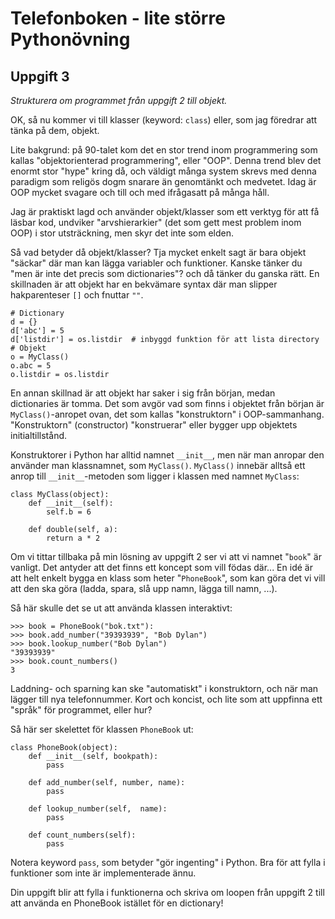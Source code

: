 Telefonboken - lite större Pythonövning
=======================================

Uppgift 3
---------

_Strukturera om programmet från uppgift 2 till objekt._

OK, så nu kommer vi till klasser (keyword: `class`) eller,
som jag föredrar att tänka på dem, objekt.

Lite bakgrund: på 90-talet kom det en stor trend inom
programmering som kallas "objektorienterad programmering",
eller "OOP". Denna trend blev det enormt stor "hype" kring
då, och väldigt många system skrevs med denna paradigm som
religös dogm snarare än genomtänkt och medvetet. Idag är
OOP mycket svagare och till och med ifrågasatt på många håll.

Jag är praktiskt lagd och använder objekt/klasser som ett
verktyg för att få läsbar kod, undviker "arvshierarkier"
(det som gett mest problem inom OOP) i stor utsträckning,
men skyr det inte som elden.

Så vad betyder då objekt/klasser? Tja mycket enkelt sagt är
bara objekt "säckar" där man kan lägga variabler och funktioner.
Kanske tänker du "men är inte det precis som dictionaries"? och
då tänker du ganska rätt. En skillnaden är att objekt har en
bekvämare syntax där man slipper hakparenteser `[]` och fnuttar `""`.

    # Dictionary
    d = {}
    d['abc'] = 5
    d['listdir'] = os.listdir  # inbyggd funktion för att lista directory
    # Objekt
    o = MyClass()
    o.abc = 5
    o.listdir = os.listdir

En annan skillnad är att objekt har saker i sig från början,
medan dictionaries är tomma. Det som avgör vad som finns i objektet
från början är `MyClass()`-anropet ovan, det som kallas "konstruktorn"
i OOP-sammanhang. "Konstruktorn" (constructor) "konstruerar" eller
bygger upp objektets initialtillstånd.

Konstruktorer i Python har alltid namnet `__init__`, men när man
anropar den använder man klassnamnet, som `MyClass()`. `MyClass()`
innebär alltså ett anrop till `__init__`-metoden som ligger i
klassen med namnet `MyClass`:

    class MyClass(object):
        def __init__(self):
            self.b = 6

        def double(self, a):
            return a * 2

Om vi tittar tillbaka på min lösning av uppgift 2 ser vi att vi
namnet "`book`" är vanligt. Det antyder att det finns ett koncept
som vill födas där... En idé är att helt enkelt bygga en klass
som heter "`PhoneBook`", som kan göra det vi vill att den ska göra
(ladda, spara, slå upp namn, lägga till namn, ...).

Så här skulle det se ut att använda klassen interaktivt:

    >>> book = PhoneBook("bok.txt"):
    >>> book.add_number("39393939", "Bob Dylan")
    >>> book.lookup_number("Bob Dylan")
    "39393939"
    >>> book.count_numbers()
    3

Laddning- och sparning kan ske "automatiskt" i konstruktorn,
och när man lägger till nya telefonnummer. Kort och koncist,
och lite som att uppfinna ett "språk" för programmet, eller hur?

Så här ser skelettet för klassen `PhoneBook` ut:

    class PhoneBook(object):
        def __init__(self, bookpath):
            pass

        def add_number(self, number, name):
            pass

        def lookup_number(self,  name):
            pass

        def count_numbers(self):
            pass

Notera keyword `pass`, som betyder "gör ingenting" i Python.
Bra för att fylla i funktioner som inte är implementerade ännu.

Din uppgift blir att fylla i funktionerna och skriva om loopen
från uppgift 2 till att använda en PhoneBook istället för en
dictionary!


